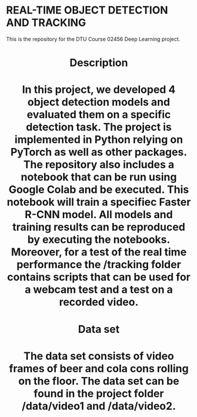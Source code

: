 # REAL-TIME OBJECT DETECTION AND TRACKING
This is the repository for the DTU Course 02456 Deep Learning project. 

<header>
<h1>Description<h1>
<p>In this project, we developed 4 object detection models and evaluated them on a specific detection task. The project is implemented in Python relying on PyTorch as well as other packages. The repository also includes a notebook that can be run using Google Colab and be executed. This notebook will train a specifiec Faster R-CNN model. All models and training results can be reproduced by executing the notebooks. Moreover, for a test of the real time performance the /tracking folder contains scripts that can be used for a webcam test and a test on a recorded video.<p>
<h1>Data set<h1>
<p>The data set consists of video frames of beer and cola cons rolling on the floor. The data set can be found in the project folder /data/video1 and /data/video2.<p>

<header>
